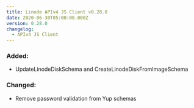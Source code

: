 ```yaml
---
title: Linode APIv4 JS Client v0.28.0
date: 2020-06-30T05:00:00.000Z
version: 0.28.0
changelog:
  - APIv4 JS Client
---
```


### Added:

- UpdateLinodeDiskSchema and CreateLinodeDiskFromImageSchema

### Changed:

- Remove password validation from Yup schemas
